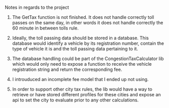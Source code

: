 ﻿Notes in regards to the project

1. The GetTax function is not finished. It does not handle correctly toll passes on the same day, in other words 
it does not handle correctly the 60 minute in between tolls rule.

2. Ideally, the toll passing data should be stored in a database. This database would identify a vehicle by its
registration number, contain the type of vehicle it is and the toll passing data pertaining to it.

3. The database handling could be part of the CongestionTaxCalculator lib which would only need to expose 
a function to receive the vehicle registration string and return the corresponding fee.

4. I introuduced an incomplete fee model that I ended up not using.

5. In order to support other city tax rules, the lib would have a way to retrieve or have stored different profiles 
for these cities and expose an api to set the city to evaluate prior to any other calculations. 
